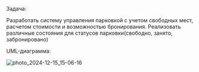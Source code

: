 Задача:

Разработать систему управления парковкой с учетом свободных мест, расчетом стоимости и возможностью бронирования. Реализовать различные состояния для статусов парковки(свободно, занято, забронировано)

UML-диаграмма:

![photo_2024-12-15_15-06-16]([https://github.com/user-attachments/assets/904faaa9-dc44-4b78-bd5a-4768fe466f01](https://github.com/DinosKelasidi/parking/blob/9bd168fa05952c53421d266ccc82f2c1b1b7785e/27351ed0-6369-45e4-995e-6ead4feef521.jpg))

